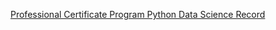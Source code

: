 [Professional Certificate Program Python Data Science Record](https://credentials.edx.org/records/programs/shared/b7b0eab3f16d4fe390f2a1335ddd35c1/)

